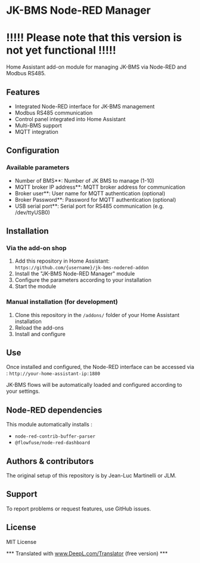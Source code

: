 # JK-BMS Node-RED Manager

#   !!!!!   Please note that this version is not yet functional  !!!!!

Home Assistant add-on module for managing JK-BMS via Node-RED and Modbus RS485.

## Features

- Integrated Node-RED interface for JK-BMS management
- Modbus RS485 communication
- Control panel integrated into Home Assistant
- Multi-BMS support
- MQTT integration

## Configuration

### Available parameters

- Number of BMS**: Number of JK BMS to manage (1-10)
- MQTT broker IP address**: MQTT broker address for communication
- Broker user**: User name for MQTT authentication (optional)
- Broker Password**: Password for MQTT authentication (optional)
- USB serial port**: Serial port for RS485 communication (e.g. /dev/ttyUSB0)

## Installation

### Via the add-on shop

1. Add this repository in Home Assistant: `https://github.com/{username}/jk-bms-nodered-addon`
2. Install the "JK-BMS Node-RED Manager" module
3. Configure the parameters according to your installation
4. Start the module

### Manual installation (for development)

1. Clone this repository in the `/addons/` folder of your Home Assistant installation
2. Reload the add-ons
3. Install and configure

## Use

Once installed and configured, the Node-RED interface can be accessed via :
`http://your-home-assistant-ip:1880`

JK-BMS flows will be automatically loaded and configured according to your settings.

## Node-RED dependencies

This module automatically installs :
- `node-red-contrib-buffer-parser`
- `@flowfuse/node-red-dashboard`

## Authors & contributors

The original setup of this repository is by Jean-Luc Martinelli or JLM.


## Support

To report problems or request features, use GitHub issues.

## License

MIT License

*** Translated with www.DeepL.com/Translator (free version) ***

